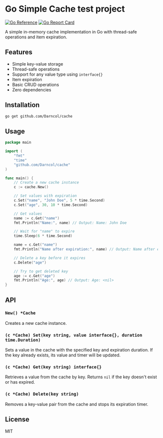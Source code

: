 # Go Simple Cache test project

[![Go Reference](https://pkg.go.dev/badge/github.com/Darncol/cache.svg)](https://pkg.go.dev/github.com/Darncol/cache)
[![Go Report Card](https://goreportcard.com/badge/github.com/Darncol/cache)](https://goreportcard.com/report/github.com/Darncol/cache)

A simple in-memory cache implementation in Go with thread-safe operations and item expiration.

## Features

- Simple key-value storage
- Thread-safe operations
- Support for any value type using `interface{}`
- Item expiration
- Basic CRUD operations
- Zero dependencies

## Installation

```bash
go get github.com/Darncol/cache
```

## Usage

```go
package main

import (
	"fmt"
	"time"
	"github.com/Darncol/cache"
)

func main() {
	// Create a new cache instance
	c := cache.New()

	// Set values with expiration
	c.Set("name", "John Doe", 5 * time.Second)
	c.Set("age", 30, 10 * time.Second)

	// Get values
	name := c.Get("name")
	fmt.Println("Name:", name) // Output: Name: John Doe

	// Wait for "name" to expire
	time.Sleep(6 * time.Second)

	name = c.Get("name")
	fmt.Println("Name after expiration:", name) // Output: Name after expiration: <nil>

	// Delete a key before it expires
	c.Delete("age")

	// Try to get deleted key
	age := c.Get("age")
	fmt.Println("Age:", age) // Output: Age: <nil>
}
```

## API

### `New() *Cache`
Creates a new cache instance.

### `(c *Cache) Set(key string, value interface{}, duration time.Duration)`
Sets a value in the cache with the specified key and expiration duration. If the key already exists, its value and timer will be updated.

### `(c *Cache) Get(key string) interface{}`
Retrieves a value from the cache by key. Returns `nil` if the key doesn't exist or has expired.

### `(c *Cache) Delete(key string)`
Removes a key-value pair from the cache and stops its expiration timer.

## License

MIT